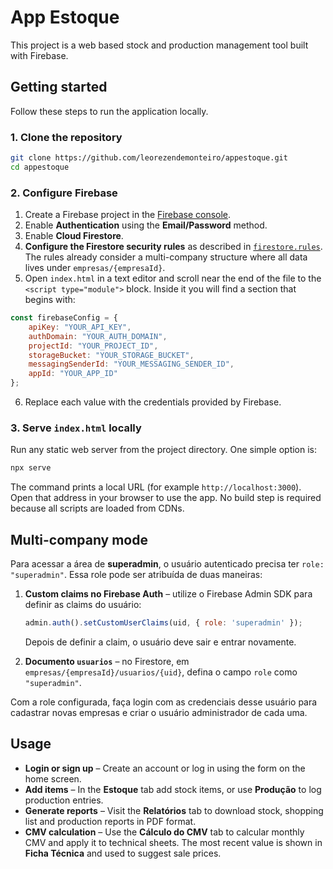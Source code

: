 # App Estoque

This project is a web based stock and production management tool built with Firebase.

## Getting started

Follow these steps to run the application locally.

### 1. Clone the repository

```bash
git clone https://github.com/leorezendemonteiro/appestoque.git
cd appestoque
```

### 2. Configure Firebase

1. Create a Firebase project in the [Firebase console](https://console.firebase.google.com/).
2. Enable **Authentication** using the **Email/Password** method.
3. Enable **Cloud Firestore**.
4. **Configure the Firestore security rules** as described in [`firestore.rules`](firestore.rules). The rules already consider a multi-company structure where all data lives under `empresas/{empresaId}`.
5. Open `index.html` in a text editor and scroll near the end of the file to the `<script type="module">` block. Inside it you will find a section that begins with:

```javascript
const firebaseConfig = {
    apiKey: "YOUR_API_KEY",
    authDomain: "YOUR_AUTH_DOMAIN",
    projectId: "YOUR_PROJECT_ID",
    storageBucket: "YOUR_STORAGE_BUCKET",
    messagingSenderId: "YOUR_MESSAGING_SENDER_ID",
    appId: "YOUR_APP_ID"
};
```

6. Replace each value with the credentials provided by Firebase.

### 3. Serve `index.html` locally

Run any static web server from the project directory. One simple option is:

```bash
npx serve
```

The command prints a local URL (for example `http://localhost:3000`). Open that address in your browser to use the app. No build step is required because all scripts are loaded from CDNs.

## Multi-company mode

Para acessar a área de **superadmin**, o usuário autenticado precisa ter `role: "superadmin"`.
Essa role pode ser atribuída de duas maneiras:

1. **Custom claims no Firebase Auth** – utilize o Firebase Admin SDK para definir as claims do usuário:

   ```js
   admin.auth().setCustomUserClaims(uid, { role: 'superadmin' });
   ```

   Depois de definir a claim, o usuário deve sair e entrar novamente.

2. **Documento `usuarios`** – no Firestore, em `empresas/{empresaId}/usuarios/{uid}`, defina o campo `role` como `"superadmin"`.

Com a role configurada, faça login com as credenciais desse usuário para cadastrar
novas empresas e criar o usuário administrador de cada uma.

## Usage

- **Login or sign up** – Create an account or log in using the form on the home screen.
- **Add items** – In the **Estoque** tab add stock items, or use **Produção** to log production entries.
- **Generate reports** – Visit the **Relatórios** tab to download stock, shopping list and production reports in PDF format.
- **CMV calculation** – Use the **Cálculo do CMV** tab to calcular monthly CMV and apply it to technical sheets. The most recent value is shown in **Ficha Técnica** and used to suggest sale prices.
